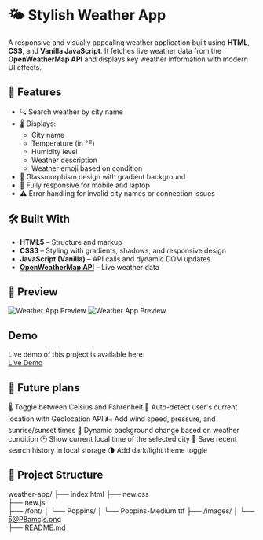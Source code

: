 # 🌤️ Stylish Weather App

A responsive and visually appealing weather application built using **HTML**, **CSS**, and **Vanilla JavaScript**. It fetches live weather data from the **OpenWeatherMap API** and displays key weather information with modern UI effects.

## 🚀 Features

- 🔍 Search weather by city name
- 🌡 Displays:
  - City name
  - Temperature (in °F)
  - Humidity level
  - Weather description
  - Weather emoji based on condition
- 🎨 Glassmorphism design with gradient background
- 📱 Fully responsive for mobile and laptop
- ⚠️ Error handling for invalid city names or connection issues

## 🛠 Built With

- **HTML5** – Structure and markup
- **CSS3** – Styling with gradients, shadows, and responsive design
- **JavaScript (Vanilla)** – API calls and dynamic DOM updates
- **[OpenWeatherMap API](https://openweathermap.org/)** – Live weather data

## 📸 Preview

![Weather App Preview](./images/5@P8amcjs.png)
![Weather App Preview](./images/u00hhrJh@.png)
## Demo

Live demo of this project is available here:  
[Live Demo](https://6832bed2f4b0a3111a9a5615--bespoke-lollipop-40280f.netlify.app/)
## 🔮 Future plans

🌡 Toggle between Celsius and Fahrenheit
📍 Auto-detect user's current location with Geolocation API
🌬 Add wind speed, pressure, and sunrise/sunset times
🌈 Dynamic background change based on weather condition
🕑 Show current local time of the selected city
💾 Save recent search history in local storage
🌗 Add dark/light theme toggle
## 📁 Project Structure
weather-app/
├── index.html 
├── new.css  
├── new.js               
├── /font/
│   └── Poppins/
│       └── Poppins-Medium.ttf 
├── /images/
│   └── 5@P8amcjs.png  
├── README.md           

